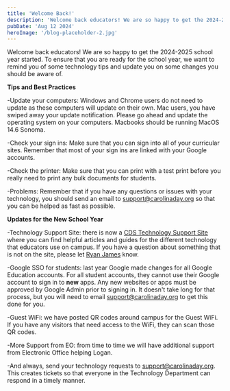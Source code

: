 ```yaml
---
title: 'Welcome Back!'
description: 'Welcome back educators! We are so happy to get the 2024-2025 school year started'
pubDate: 'Aug 12 2024'
heroImage: '/blog-placeholder-2.jpg'
---
```

Welcome back educators! We are so happy to get the 2024-2025 school year started. To ensure that you are ready for the school year, we want to remind you of some technology tips and update you on some changes you should be aware of.

**Tips and Best Practices**

-Update your computers: Windows and Chrome users do not need to update as these computers will update on their own. Mac users, you have swiped away your update notification. Please go ahead and update the operating system on your computers. Macbooks should be running MacOS 14.6 Sonoma.

-Check your sign ins: Make sure that you can sign into all of your curricular sites. Remember that most of your sign ins are linked with your Google accounts.

-Check the printer: Make sure that you can print with a test print before you really need to print any bulk documents for students.

-Problems: Remember that if you have any questions or issues with your technology, you should send an email to [support@carolinaday.org](mailto:support@carolinaday.org) so that you can be helped as fast as possible.

**Updates for the New School Year**

-Technology Support Site: there is now a [CDS Technology Support Site](https://sites.google.com/carolinaday.org/cds-technology-support/home) where you can find helpful articles and guides for the different technology that educators use on campus. If you have a question about something that is not on the site, please let [Ryan James](mailto:rjames@carolinaday.org) know.

-Google SSO for students: last year Google made changes for all Google Education accounts. For all student accounts, they cannot use their Google account to sign in to **new** apps. Any new websites or apps must be approved by Google Admin prior to signing in. It doesn't take long for that process, but you will need to email support@carolinaday.org to get this done for you.

-Guest WiFi: we have posted QR codes around campus for the Guest WiFi. If you have any visitors that need access to the WiFi, they can scan those QR codes. 

-More Support from EO: from time to time we will have additional support from Electronic Office helping Logan. 

-And always, send your technology requests to [support@carolinaday.org](mailto:support@carolinaday.org). This creates tickets so that everyone in the Technology Department can respond in a timely manner.